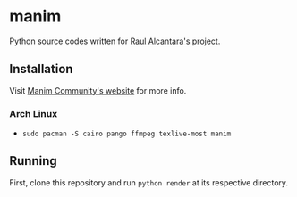 # manim

Python source codes written for [Raul Alcantara's project](https://www.youtube.com/playlist?list=PLklb9oKw6FrI0CB9SksE7ku1eIoJLRh9T).

## Installation

Visit [Manim Community's website](https://docs.manim.community) for more info.

### Arch Linux

* `sudo pacman -S cairo pango ffmpeg texlive-most manim`

## Running

First, clone this repository and run `python render` at its respective directory.
